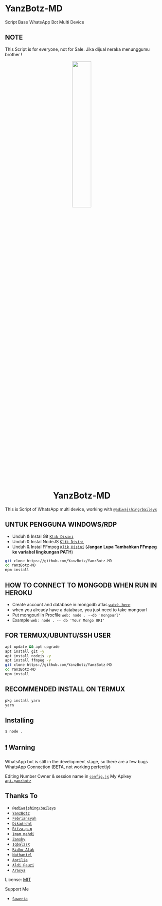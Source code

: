 # YanzBotz-MD
Script Base WhatsApp Bot Multi Device

## NOTE
This Script is for everyone, not for Sale. Jika dijual neraka menunggumu brother !

<p align="center">
	<img src="https://telegra.ph/file/bea650da4df4831add817.jpg" width="35%" style="margin-left: auto;margin-right: auto;display: block;">
</p>
<h1 align="center">YanzBotz-MD</h1>

This is Script of WhatsApp multi device, working with [`@adiwajshing/baileys`](https://github.com/adiwajshing/baileys)



## UNTUK PENGGUNA WINDOWS/RDP

* Unduh & Instal Git [`Klik Disini`](https://git-scm.com/downloads)
* Unduh & Instal NodeJS [`Klik Disini`](https://nodejs.org/en/download)
* Unduh & Instal FFmpeg [`Klik Disini`](https://ffmpeg.org/download.html) (**Jangan Lupa Tambahkan FFmpeg ke variabel lingkungan PATH**)


```bash
git clone https://github.com/YanzBotz/YanzBotz-MD
cd YanzBotz-MD
npm install
```

## HOW TO CONNECT TO MONGODB WHEN RUN IN HEROKU

* Create account and database in mongodb atlas [`watch here`](https://youtu.be/rPqRyYJmx2g)
* when you already have a database, you just need to take mongourl
* Put mongourl in Procfile `web: node . --db 'mongourl'`
* Example `web: node . -- db 'Your Mongo URI'`



## FOR TERMUX/UBUNTU/SSH USER

```bash
apt update && apt upgrade
apt install git -y
apt install nodejs -y
apt install ffmpeg -y
git clone https://github.com/YanzBotz/YanzBotz-MD
cd YanzBotz-MD
npm install
```

## RECOMMENDED INSTALL ON TERMUX

```bash
pkg install yarn
yarn
```

## Installing
```bash
$ node .
```

## ❗ Warning
WhatsApp bot is still in the development stage, so there are a few bugs
WhatsApp Connection (BETA, not working perfectly)

Editing Number Owner & session name in [`config.js`](https://github.com/YanzBotz/YanzBotz-MD/blob/main/lib/validator/config.js)
My Apikey [`api.yanzbotz`](https://1pt.co/api.yanzbotz)


## Thanks To
* [`@adiwajshing/baileys`](https://github.com/adiwajshing/baileys)
* [`YanzBotz`](https://github.com/YanzBotz)
* [`Febriansyah`](https://github.com/FebriansyahXd)
* [`DikaArdnt`](https://github.com/DikaArdnt)
* [`Rifza.p.p`](https://github.com/Rifza123)
* [`Imam mahdi`](http://github.com/Adi-OfficialL)
* [`Zansky`](http://github.com/myname31)
* [`IqbalzzX`](http://github.com/IqbalzzX)
* [`Ridho Atak`](https://github.com/atak676)
* [`Nathaniel`](https://github.com/natgvlite)
* [`Aprilia`](https://github.com/ALDI33)
* [`Aldi Fauzi`](https://github.com/ALDI33)
* [`Arasya`](https://github.com/GetSya)


License: [MIT](https://en.wikipedia.org/wiki/MIT_License)

Support Me
* [`Saweria`](https://saweria.co/YanzBotzX)

